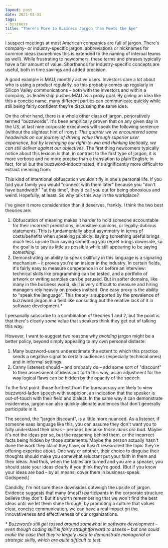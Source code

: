 ```yaml
---
layout: post
date: 2021-03-31
tags:
- business
title: "There's More to Business Jargon than Meets the Eye"
---
```


I suspect meetings at most American companies are full of jargon.
There's company- or industry-specific jargon: abbreviations or nicknames for common ideas (sometimes this is extended to the naming of internal teams as well).
While frustrating to newcomers, these terms and phrases typically have a fair amount of value.
Shorthands for industry-specific concepts are useful, both in time savings and added precision.

A good example is MAU, monthly active users.
Investors care a lot about who is using a product regularly, so this probably comes up regularly in Silicon Valley communications – both with the investors and within a company, as leadership pushes MAU as a proxy goal.
By giving an idea like this a concise name, many different parties can communicate quickly while still being fairly confident they're discussing the same idea.

<!-- more -->

On the other hand, there is a whole other class of jargon, perjoratively termed "buzzwords".
It's been empirically proven that on any given day in the US, at last nine corporate executives will speak the following sentence (without the slightest hint of irony):
*This quarter we've encountered some headwinds on our journey of driving value through superior user experience, but by leveraging our right-to-win and thinking tactically, we can still deliver against our objectives.*
The first thing newcomers typically notice about this lexicon is that, in contrast to the first type of jargon, it is more verbose and no more precise than a translation to plain English; in fact, for all but the buzzword-indoctrinated, it's significantly more difficult to extract meaning from.

This kind of intentional obfuscation wouldn't fly in one's personal life.
If you told your family you would "connect with them later" because you "don't have bandwidth" "at this time", they'd call you out for being obnoxious and weird.
Hopefully, at least.
So why talk this way in the workplace?

I've given it more consideration than it deserves, frankly.
I think the two best theories are:
1. Obfuscation of meaning makes it harder to hold someone accountable for their incorrect predictions, insensitive opinions, or legally-dubious statements. This is fundamentally about asymmetry in terms of costs/benefits when speaking publicly: saying something useful brings much less upside than saying something you regret brings downside, so the goal is to say as little as possible while still appearing to be saying _something_.
2. Demonstrating an ability to speak skillfully in this language is a signaling mechanism – it proves you're an insider in the industry. In certain fields, it's fairly easy to measure competence in or before an interview: technical skills like programming can be tested, and a portfolio of artwork or writing samples can be perused. But in softer domains, like many in the business world, skill is very difficult to measure and hiring managers rely heavily on proxies instead. One easy proxy is the ability to "speak the language". This theory is supported by the prevalence of buzzword jargon in a field like consulting but the relative lack of it in software development.\*

I personally subscribe to a combination of theories 1 and 2, but the point is that there's clearly _some_ value that speakers think they get out of talking this way.

However, I want to suggest two reasons why *avoiding* jargon might be a better policy, beyond simply appealing to my own personal distaste:
1. Many buzzword-users underestimate the extent to which this practice sends a negative signal to certain audiences (especially technical ones) and in informal settings.
2. Canny listeners should – and probably do – add some sort of "discount" to their assessment of ideas put forth this way, as an adjustment for the way logical flaws can be hidden by the opacity of the speech.

To the first point: those furthest from the bureaucracy are likely to view buzzword-laden speech with suspicion, an indication that the speaker is out-of-touch with their field and dialect.
In the same way it can demonstrate insiderness, jargon can also quickly alienate audiences that don't generally participate in it.

The second, the "jargon discount", is a little more nuanced.
As a listener, if someone uses language like this, you can assume they don't want you to fully understand their ideas – perhaps because *those ideas are bad*.
Maybe it's not the ideas per se, but the reasoning behind them, or the incorrect facts being hidden by those statements.
Maybe the person actually hasn't done the work they claim they have, or hasn't researched the topic they're offering expertise about.
One way or another, their choice to disguise their thoughts should make you somewhat reluctant put your faith in them and their ideas.
And thus, when the tables are turned and you are a speaker, you should state your ideas clearly if you think they're good.
(But if you know your ideas are bad – by all means, cover them in business-speak. Godspeed.)

Candidly, I'm not sure these downsides outweigh the upside of jargon.
Evidence suggests that many (most?) participants in the corporate structure believe they don't.
But it's worth remembering that we won't find the best ideas until we let them shine through; by promoting a culture that values clear, concise communication, we can have a real impact on the innovativeness and effectiveness of our organizations.


\* *Buzzwords still get tossed around somewhat in software development – even though coding skill is fairly straightforward to assess – but one could make the case that they're largely used to demonstrate managerial or strategic skills, which are quite difficult to test.*

